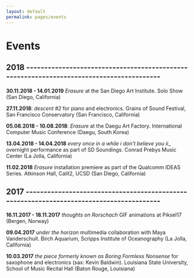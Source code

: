 ```yaml
---
layout: default
permalink: pages/events
---
```


# Events

## 2018 ----------------------------------------------------------------------------------------

__30.11.2018 - 14.01.2019__ _Erasure_ at the San Diego Art Institute. Solo Show (San Diego, California)

__27.11.2018__: _descent #2_ for piano and electronics. Grains of Sound Festival, San Francisco Conservatory (San Francisco, California)

__05.08.2018 - 10.08.2018__: _Erasure_ at the Daegu Art Factory. International Computer Music Conference (Daegu, South Korea)

__13.04.2018 - 14.04.2018__ _every once in a while i don't believe you ii__ overnight performance as part of SD Soundings. Conrad Prebys Music Center (La Jolla, California)

__11.02.2018__ _Erasure_ installation premiere as part of the Qualcomm IDEAS Series. Atkinson Hall, Calit2, UCSD (San Diego, California)

## 2017 ----------------------------------------------------------------------------------------

__16.11.2017 - 18.11.2017__ _thoughts on Rorschach_ GIF animations at Piksel17 (Bergen, Norway)

__09.04.2017__ _under the horizon_ multimedia collaboration with Maya Vanderschuit. Birch Aquarium, Scripps Institute of Oceanography (La Jolla, California)

__10.03.2017__ _the piece formerly known as Boring Formless Nonsense_ for saxophone and electronics (sax: Kevin Baldwin). Louisiana State University, School of Music Recital Hall (Baton Rouge, Louisiana)

<!-- ## 2016 ---------------------------------------------------------------------------------------- -->

